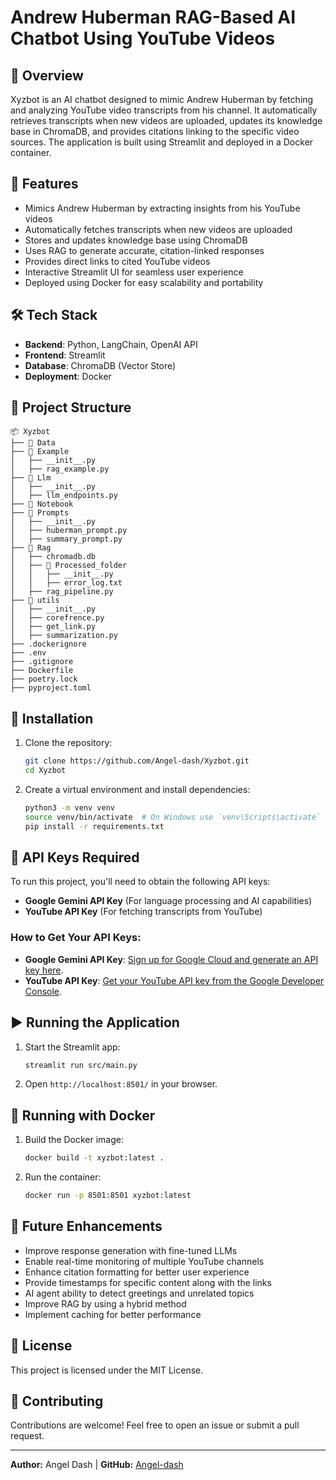 # Andrew Huberman RAG-Based AI Chatbot Using YouTube Videos

## 📌 Overview
Xyzbot is an AI chatbot designed to mimic Andrew Huberman by fetching and analyzing YouTube video transcripts from his channel. It automatically retrieves transcripts when new videos are uploaded, updates its knowledge base in ChromaDB, and provides citations linking to the specific video sources. The application is built using Streamlit and deployed in a Docker container.

## 🚀 Features
- Mimics Andrew Huberman by extracting insights from his YouTube videos
- Automatically fetches transcripts when new videos are uploaded
- Stores and updates knowledge base using ChromaDB
- Uses RAG to generate accurate, citation-linked responses
- Provides direct links to cited YouTube videos
- Interactive Streamlit UI for seamless user experience
- Deployed using Docker for easy scalability and portability

## 🛠 Tech Stack
- **Backend**: Python, LangChain, OpenAI API
- **Frontend**: Streamlit
- **Database**: ChromaDB (Vector Store)
- **Deployment**: Docker

## 📂 Project Structure
```
📦 Xyzbot
├── 📂 Data
├── 📂 Example
│   ├── __init__.py
│   ├── rag_example.py
├── 📂 Llm
│   ├── __init__.py
│   ├── llm_endpoints.py
├── 📂 Notebook
├── 📂 Prompts
│   ├── __init__.py
│   ├── huberman_prompt.py
│   ├── summary_prompt.py
├── 📂 Rag
│   ├── chromadb.db
│   ├── 📂 Processed_folder
│   │   ├── __init__.py
│   │   ├── error_log.txt
│   ├── rag_pipeline.py
├── 📂 utils
│   ├── __init__.py
│   ├── corefrence.py
│   ├── get_link.py
│   ├── summarization.py
├── .dockerignore
├── .env
├── .gitignore
├── Dockerfile
├── poetry.lock
├── pyproject.toml
```

## 🔧 Installation
1. Clone the repository:
   ```bash
   git clone https://github.com/Angel-dash/Xyzbot.git
   cd Xyzbot
   ```
2. Create a virtual environment and install dependencies:
   ```bash
   python3 -m venv venv
   source venv/bin/activate  # On Windows use `venv\Scripts\activate`
   pip install -r requirements.txt
   ```
## 🎯 API Keys Required
To run this project, you'll need to obtain the following API keys:

- **Google Gemini API Key** (For language processing and AI capabilities)
- **YouTube API Key** (For fetching transcripts from YouTube)

### How to Get Your API Keys:
- **Google Gemini API Key**: [Sign up for Google Cloud and generate an API key here](https://cloud.google.com/docs/authentication/getting-started).
- **YouTube API Key**: [Get your YouTube API key from the Google Developer Console](https://console.developers.google.com/).


## ▶️ Running the Application
1. Start the Streamlit app:
   ```bash
   streamlit run src/main.py
   ```
2. Open `http://localhost:8501/` in your browser.

## 🐳 Running with Docker
1. Build the Docker image:
   ```bash
   docker build -t xyzbot:latest .
   ```
2. Run the container:
   ```bash
   docker run -p 8501:8501 xyzbot:latest
   ```

## 📌 Future Enhancements
- Improve response generation with fine-tuned LLMs
- Enable real-time monitoring of multiple YouTube channels
- Enhance citation formatting for better user experience
- Provide timestamps for specific content along with the links
- AI agent ability to detect greetings and unrelated topics
- Improve RAG by using a hybrid method
- Implement caching for better performance

## 📜 License
This project is licensed under the MIT License.

## 🤝 Contributing
Contributions are welcome! Feel free to open an issue or submit a pull request.

---
**Author:** Angel Dash | **GitHub:** [Angel-dash](https://github.com/Angel-dash)

